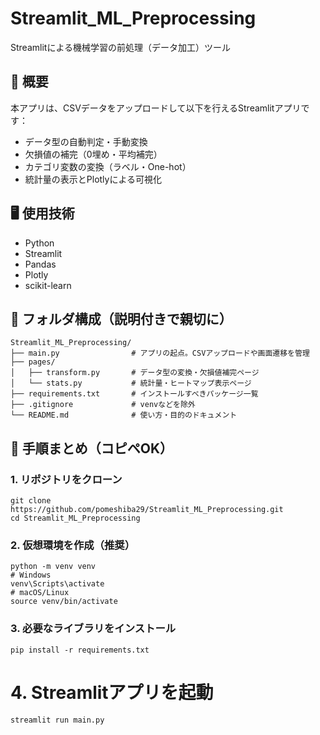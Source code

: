 # Streamlit_ML_Preprocessing
Streamlitによる機械学習の前処理（データ加工）ツール

## 📌 概要
本アプリは、CSVデータをアップロードして以下を行えるStreamlitアプリです：

- データ型の自動判定・手動変換
- 欠損値の補完（0埋め・平均補完）
- カテゴリ変数の変換（ラベル・One-hot）
- 統計量の表示とPlotlyによる可視化

## 🖥️ 使用技術
- Python
- Streamlit
- Pandas
- Plotly
- scikit-learn

## 📁 フォルダ構成（説明付きで親切に）
```
Streamlit_ML_Preprocessing/
├── main.py                # アプリの起点。CSVアップロードや画面遷移を管理
├── pages/
│   ├── transform.py       # データ型の変換・欠損値補完ページ
│   └── stats.py           # 統計量・ヒートマップ表示ページ
├── requirements.txt       # インストールすべきパッケージ一覧
├── .gitignore             # venvなどを除外
└── README.md              # 使い方・目的のドキュメント
```
## 🧭 手順まとめ（コピペOK）

### 1. リポジトリをクローン
```
git clone https://github.com/pomeshiba29/Streamlit_ML_Preprocessing.git
cd Streamlit_ML_Preprocessing
```
### 2. 仮想環境を作成（推奨）
```
python -m venv venv
# Windows
venv\Scripts\activate
# macOS/Linux
source venv/bin/activate
```
### 3. 必要なライブラリをインストール
```
pip install -r requirements.txt
```
# 4. Streamlitアプリを起動
```
streamlit run main.py
```
